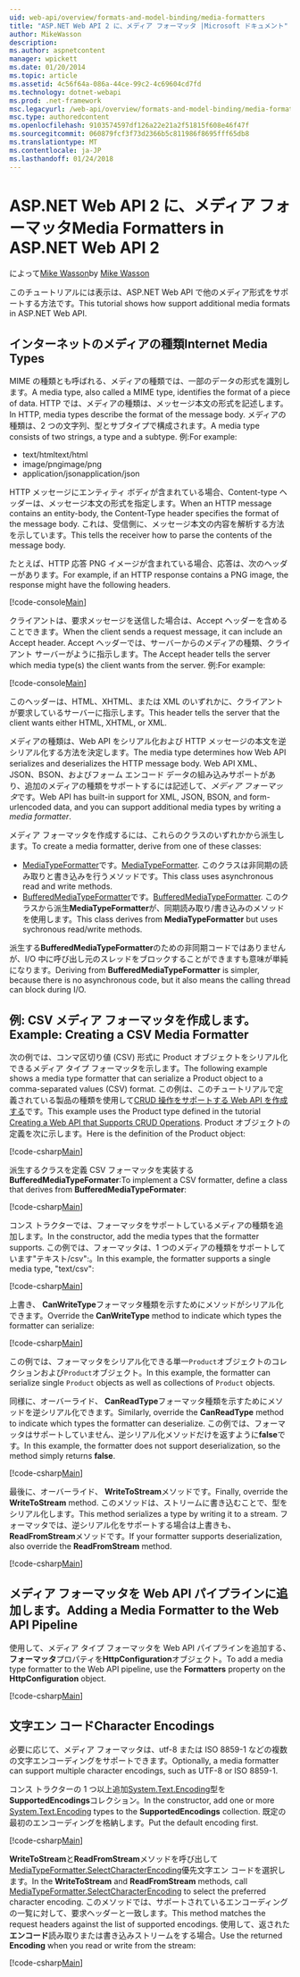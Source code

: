 ```yaml
---
uid: web-api/overview/formats-and-model-binding/media-formatters
title: "ASP.NET Web API 2 に、メディア フォーマッタ |Microsoft ドキュメント"
author: MikeWasson
description: 
ms.author: aspnetcontent
manager: wpickett
ms.date: 01/20/2014
ms.topic: article
ms.assetid: 4c56f64a-086a-44ce-99c2-4c69604cd7fd
ms.technology: dotnet-webapi
ms.prod: .net-framework
msc.legacyurl: /web-api/overview/formats-and-model-binding/media-formatters
msc.type: authoredcontent
ms.openlocfilehash: 9103574597df126a22e21a2f51815f608e46f47f
ms.sourcegitcommit: 060879fcf3f73d2366b5c811986f8695fff65db8
ms.translationtype: MT
ms.contentlocale: ja-JP
ms.lasthandoff: 01/24/2018
---
```

<a name="media-formatters-in-aspnet-web-api-2"></a><span data-ttu-id="1643d-102">ASP.NET Web API 2 に、メディア フォーマッタ</span><span class="sxs-lookup"><span data-stu-id="1643d-102">Media Formatters in ASP.NET Web API 2</span></span>
====================
<span data-ttu-id="1643d-103">によって[Mike Wasson](https://github.com/MikeWasson)</span><span class="sxs-lookup"><span data-stu-id="1643d-103">by [Mike Wasson](https://github.com/MikeWasson)</span></span>

<span data-ttu-id="1643d-104">このチュートリアルには表示は、ASP.NET Web API で他のメディア形式をサポートする方法です。</span><span class="sxs-lookup"><span data-stu-id="1643d-104">This tutorial shows how support additional media formats in ASP.NET Web API.</span></span>

## <a name="internet-media-types"></a><span data-ttu-id="1643d-105">インターネットのメディアの種類</span><span class="sxs-lookup"><span data-stu-id="1643d-105">Internet Media Types</span></span>

<span data-ttu-id="1643d-106">MIME の種類とも呼ばれる、メディアの種類では、一部のデータの形式を識別します。</span><span class="sxs-lookup"><span data-stu-id="1643d-106">A media type, also called a MIME type, identifies the format of a piece of data.</span></span> <span data-ttu-id="1643d-107">HTTP では、メディアの種類は、メッセージ本文の形式を記述します。</span><span class="sxs-lookup"><span data-stu-id="1643d-107">In HTTP, media types describe the format of the message body.</span></span> <span data-ttu-id="1643d-108">メディアの種類は、2 つの文字列、型とサブタイプで構成されます。</span><span class="sxs-lookup"><span data-stu-id="1643d-108">A media type consists of two strings, a type and a subtype.</span></span> <span data-ttu-id="1643d-109">例:</span><span class="sxs-lookup"><span data-stu-id="1643d-109">For example:</span></span>

- <span data-ttu-id="1643d-110">text/html</span><span class="sxs-lookup"><span data-stu-id="1643d-110">text/html</span></span>
- <span data-ttu-id="1643d-111">image/png</span><span class="sxs-lookup"><span data-stu-id="1643d-111">image/png</span></span>
- <span data-ttu-id="1643d-112">application/json</span><span class="sxs-lookup"><span data-stu-id="1643d-112">application/json</span></span>

<span data-ttu-id="1643d-113">HTTP メッセージにエンティティ ボディが含まれている場合、Content-type ヘッダーは、メッセージ本文の形式を指定します。</span><span class="sxs-lookup"><span data-stu-id="1643d-113">When an HTTP message contains an entity-body, the Content-Type header specifies the format of the message body.</span></span> <span data-ttu-id="1643d-114">これは、受信側に、メッセージ本文の内容を解析する方法を示しています。</span><span class="sxs-lookup"><span data-stu-id="1643d-114">This tells the receiver how to parse the contents of the message body.</span></span>

<span data-ttu-id="1643d-115">たとえば、HTTP 応答 PNG イメージが含まれている場合、応答は、次のヘッダーがあります。</span><span class="sxs-lookup"><span data-stu-id="1643d-115">For example, if an HTTP response contains a PNG image, the response might have the following headers.</span></span>

[!code-console[Main](media-formatters/samples/sample1.cmd)]

<span data-ttu-id="1643d-116">クライアントは、要求メッセージを送信した場合は、Accept ヘッダーを含めることできます。</span><span class="sxs-lookup"><span data-stu-id="1643d-116">When the client sends a request message, it can include an Accept header.</span></span> <span data-ttu-id="1643d-117">Accept ヘッダーでは、サーバーからのメディアの種類、クライアント サーバーがように指示します。</span><span class="sxs-lookup"><span data-stu-id="1643d-117">The Accept header tells the server which media type(s) the client wants from the server.</span></span> <span data-ttu-id="1643d-118">例:</span><span class="sxs-lookup"><span data-stu-id="1643d-118">For example:</span></span>

[!code-console[Main](media-formatters/samples/sample2.cmd)]

<span data-ttu-id="1643d-119">このヘッダーは、HTML、XHTML、または XML のいずれかに、クライアントが要求しているサーバーに指示します。</span><span class="sxs-lookup"><span data-stu-id="1643d-119">This header tells the server that the client wants either HTML, XHTML, or XML.</span></span>

<span data-ttu-id="1643d-120">メディアの種類は、Web API をシリアル化および HTTP メッセージの本文を逆シリアル化する方法を決定します。</span><span class="sxs-lookup"><span data-stu-id="1643d-120">The media type determines how Web API serializes and deserializes the HTTP message body.</span></span> <span data-ttu-id="1643d-121">Web API XML、JSON、BSON、およびフォーム エンコード データの組み込みサポートがあり、追加のメディアの種類をサポートするには記述して、*メディア フォーマッタ*です。</span><span class="sxs-lookup"><span data-stu-id="1643d-121">Web API has built-in support for XML, JSON, BSON, and form-urlencoded data, and you can support additional media types by writing a *media formatter*.</span></span>

<span data-ttu-id="1643d-122">メディア フォーマッタを作成するには、これらのクラスのいずれかから派生します。</span><span class="sxs-lookup"><span data-stu-id="1643d-122">To create a media formatter, derive from one of these classes:</span></span>

- <span data-ttu-id="1643d-123">[MediaTypeFormatter](https://msdn.microsoft.com/library/system.net.http.formatting.mediatypeformatter.aspx)です。</span><span class="sxs-lookup"><span data-stu-id="1643d-123">[MediaTypeFormatter](https://msdn.microsoft.com/library/system.net.http.formatting.mediatypeformatter.aspx).</span></span> <span data-ttu-id="1643d-124">このクラスは非同期の読み取りと書き込みを行うメソッドです。</span><span class="sxs-lookup"><span data-stu-id="1643d-124">This class uses asynchronous read and write methods.</span></span>
- <span data-ttu-id="1643d-125">[BufferedMediaTypeFormatter](https://msdn.microsoft.com/library/system.net.http.formatting.bufferedmediatypeformatter.aspx)です。</span><span class="sxs-lookup"><span data-stu-id="1643d-125">[BufferedMediaTypeFormatter](https://msdn.microsoft.com/library/system.net.http.formatting.bufferedmediatypeformatter.aspx).</span></span> <span data-ttu-id="1643d-126">このクラスから派生**MediaTypeFormatter**が、同期読み取り/書き込みのメソッドを使用します。</span><span class="sxs-lookup"><span data-stu-id="1643d-126">This class derives from **MediaTypeFormatter** but uses sychronous read/write methods.</span></span>

<span data-ttu-id="1643d-127">派生する**BufferedMediaTypeFormatter**のための非同期コードではありませんが、I/O 中に呼び出し元のスレッドをブロックすることができますも意味が単純になります。</span><span class="sxs-lookup"><span data-stu-id="1643d-127">Deriving from **BufferedMediaTypeFormatter** is simpler, because there is no asynchronous code, but it also means the calling thread can block during I/O.</span></span>

## <a name="example-creating-a-csv-media-formatter"></a><span data-ttu-id="1643d-128">例: CSV メディア フォーマッタを作成します。</span><span class="sxs-lookup"><span data-stu-id="1643d-128">Example: Creating a CSV Media Formatter</span></span>

<span data-ttu-id="1643d-129">次の例では、コンマ区切り値 (CSV) 形式に Product オブジェクトをシリアル化できるメディア タイプ フォーマッタを示します。</span><span class="sxs-lookup"><span data-stu-id="1643d-129">The following example shows a media type formatter that can serialize a Product object to a comma-separated values (CSV) format.</span></span> <span data-ttu-id="1643d-130">この例は、このチュートリアルで定義されている製品の種類を使用して[CRUD 操作をサポートする Web API を作成する](../older-versions/creating-a-web-api-that-supports-crud-operations.md)です。</span><span class="sxs-lookup"><span data-stu-id="1643d-130">This example uses the Product type defined in the tutorial [Creating a Web API that Supports CRUD Operations](../older-versions/creating-a-web-api-that-supports-crud-operations.md).</span></span> <span data-ttu-id="1643d-131">Product オブジェクトの定義を次に示します。</span><span class="sxs-lookup"><span data-stu-id="1643d-131">Here is the definition of the Product object:</span></span>

[!code-csharp[Main](media-formatters/samples/sample3.cs)]

<span data-ttu-id="1643d-132">派生するクラスを定義 CSV フォーマッタを実装する**BufferedMediaTypeFormater**:</span><span class="sxs-lookup"><span data-stu-id="1643d-132">To implement a CSV formatter, define a class that derives from **BufferedMediaTypeFormater**:</span></span>

[!code-csharp[Main](media-formatters/samples/sample4.cs)]

<span data-ttu-id="1643d-133">コンス トラクターでは、フォーマッタをサポートしているメディアの種類を追加します。</span><span class="sxs-lookup"><span data-stu-id="1643d-133">In the constructor, add the media types that the formatter supports.</span></span> <span data-ttu-id="1643d-134">この例では、フォーマッタは、1 つのメディアの種類をサポートしています&quot;テキスト/csv&quot;:。</span><span class="sxs-lookup"><span data-stu-id="1643d-134">In this example, the formatter supports a single media type, &quot;text/csv&quot;:</span></span>

[!code-csharp[Main](media-formatters/samples/sample5.cs)]

<span data-ttu-id="1643d-135">上書き、 **CanWriteType**フォーマッタ種類を示すためにメソッドがシリアル化できます。</span><span class="sxs-lookup"><span data-stu-id="1643d-135">Override the **CanWriteType** method to indicate which types the formatter can serialize:</span></span>

[!code-csharp[Main](media-formatters/samples/sample6.cs)]

<span data-ttu-id="1643d-136">この例では、フォーマッタをシリアル化できる単一`Product`オブジェクトのコレクションおよび`Product`オブジェクト。</span><span class="sxs-lookup"><span data-stu-id="1643d-136">In this example, the formatter can serialize single `Product` objects as well as collections of `Product` objects.</span></span>

<span data-ttu-id="1643d-137">同様に、オーバーライド、 **CanReadType**フォーマッタ種類を示すためにメソッドを逆シリアル化できます。</span><span class="sxs-lookup"><span data-stu-id="1643d-137">Similarly, override the **CanReadType** method to indicate which types the formatter can deserialize.</span></span> <span data-ttu-id="1643d-138">この例では、フォーマッタはサポートしていません、逆シリアル化メソッドだけを返すように**false**です。</span><span class="sxs-lookup"><span data-stu-id="1643d-138">In this example, the formatter does not support deserialization, so the method simply returns **false**.</span></span>

[!code-csharp[Main](media-formatters/samples/sample7.cs)]

<span data-ttu-id="1643d-139">最後に、オーバーライド、 **WriteToStream**メソッドです。</span><span class="sxs-lookup"><span data-stu-id="1643d-139">Finally, override the **WriteToStream** method.</span></span> <span data-ttu-id="1643d-140">このメソッドは、ストリームに書き込むことで、型をシリアル化します。</span><span class="sxs-lookup"><span data-stu-id="1643d-140">This method serializes a type by writing it to a stream.</span></span> <span data-ttu-id="1643d-141">フォーマッタでは、逆シリアル化をサポートする場合は上書きも、 **ReadFromStream**メソッドです。</span><span class="sxs-lookup"><span data-stu-id="1643d-141">If your formatter supports deserialization, also override the **ReadFromStream** method.</span></span>

[!code-csharp[Main](media-formatters/samples/sample8.cs)]

## <a name="adding-a-media-formatter-to-the-web-api-pipeline"></a><span data-ttu-id="1643d-142">メディア フォーマッタを Web API パイプラインに追加します。</span><span class="sxs-lookup"><span data-stu-id="1643d-142">Adding a Media Formatter to the Web API Pipeline</span></span>

<span data-ttu-id="1643d-143">使用して、メディア タイプ フォーマッタを Web API パイプラインを追加する、**フォーマッタ**プロパティを**HttpConfiguration**オブジェクト。</span><span class="sxs-lookup"><span data-stu-id="1643d-143">To add a media type formatter to the Web API pipeline, use the **Formatters** property on the **HttpConfiguration** object.</span></span>

[!code-csharp[Main](media-formatters/samples/sample9.cs)]

## <a name="character-encodings"></a><span data-ttu-id="1643d-144">文字エン コード</span><span class="sxs-lookup"><span data-stu-id="1643d-144">Character Encodings</span></span>

<span data-ttu-id="1643d-145">必要に応じて、メディア フォーマッタは、utf-8 または ISO 8859-1 などの複数の文字エンコーディングをサポートできます。</span><span class="sxs-lookup"><span data-stu-id="1643d-145">Optionally, a media formatter can support multiple character encodings, such as UTF-8 or ISO 8859-1.</span></span>

<span data-ttu-id="1643d-146">コンス トラクターの 1 つ以上追加[System.Text.Encoding](https://msdn.microsoft.com/library/system.text.encoding.aspx)型を**SupportedEncodings**コレクション。</span><span class="sxs-lookup"><span data-stu-id="1643d-146">In the constructor, add one or more [System.Text.Encoding](https://msdn.microsoft.com/library/system.text.encoding.aspx) types to the **SupportedEncodings** collection.</span></span> <span data-ttu-id="1643d-147">既定の最初のエンコーディングを格納します。</span><span class="sxs-lookup"><span data-stu-id="1643d-147">Put the default encoding first.</span></span>

[!code-csharp[Main](media-formatters/samples/sample10.cs?highlight=6-7)]

<span data-ttu-id="1643d-148">**WriteToStream**と**ReadFromStream**メソッドを呼び出して[MediaTypeFormatter.SelectCharacterEncoding](https://msdn.microsoft.com/library/hh969054.aspx)優先文字エン コードを選択します。</span><span class="sxs-lookup"><span data-stu-id="1643d-148">In the **WriteToStream** and **ReadFromStream** methods, call [MediaTypeFormatter.SelectCharacterEncoding](https://msdn.microsoft.com/library/hh969054.aspx) to select the preferred character encoding.</span></span> <span data-ttu-id="1643d-149">このメソッドでは、サポートされているエンコーディングの一覧に対して、要求ヘッダーと一致します。</span><span class="sxs-lookup"><span data-stu-id="1643d-149">This method matches the request headers against the list of supported encodings.</span></span> <span data-ttu-id="1643d-150">使用して、返された**エンコード**読み取りまたは書き込みストリームをする場合。</span><span class="sxs-lookup"><span data-stu-id="1643d-150">Use the returned **Encoding** when you read or write from the stream:</span></span>

[!code-csharp[Main](media-formatters/samples/sample11.cs?highlight=3,5)]
